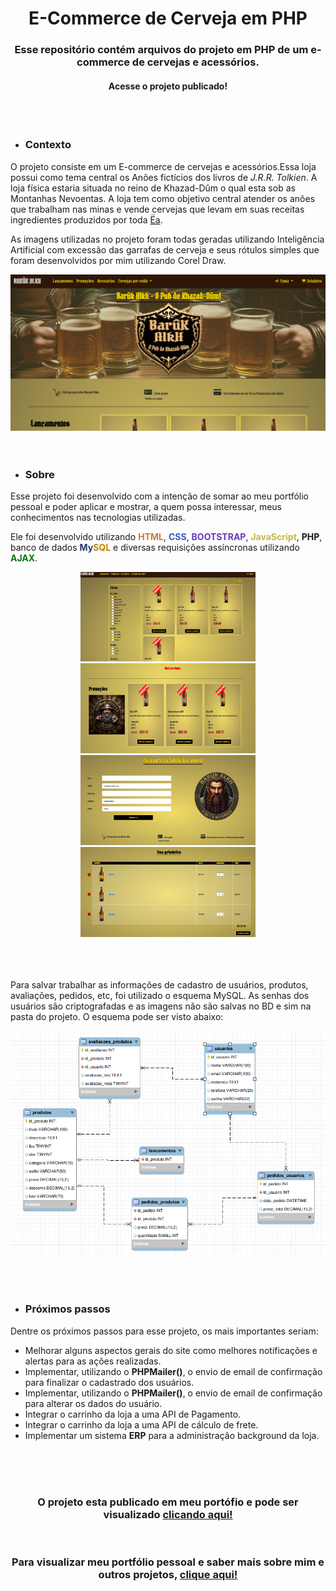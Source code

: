 <div align="center"> <h1> E-Commerce de Cerveja em PHP </h1> </div>

<div align="center"> <h3> Esse repositório contém arquivos do projeto em PHP de um e-commerce de cervejas e acessórios. </h3> </div>

<div align="center"> <h4><a>Acesse o projeto publicado!</a></h4> </div>

<br>
<br>
<ul>
  <li><h3>Contexto</h3></li>
 </ul>
<p>
    O projeto consiste em um E-commerce de cervejas e acessórios.Essa loja possui como tema central
    os Anões fictícios dos livros de <i>J.R.R. Tolkien</i>. A loja física estaria situada no reino de Khazad-Dûm o qual esta sob as Montanhas Nevoentas. A loja tem como objetivo central atender os anões que trabalham nas minas e vende cervejas que levam em suas receitas ingredientes produzidos por toda <a href="https://terramedia.fandom.com/wiki/E%C3%A4">Ëa</a>.
</p>
<p>
    As imagens utilizadas no projeto foram todas geradas utilizando Inteligência Artificial com excessão das garrafas de cerveja e seus rótulos simples que foram desenvolvidos por mim utilizando Corel Draw.
</p>

<div align="center"> <img src="assets/img/baruk_alkh_img.png" width="720px"> </div>

<br>
<br>

<ul>
  <li><h3>Sobre</h3></li>
</ul>
<p>
    Esse projeto foi desenvolvido com a intenção de somar ao meu portfólio pessoal e poder aplicar e mostrar, a quem possa interessar, meus conhecimentos nas tecnologias utilizadas.  
</p>
<p>
    Ele foi desenvolvido utilizando <strong style="color:rgb(204, 123, 48);" >HTML</strong>, <strong style="color:rgb(56, 87, 189);">CSS</strong>, <strong style="color:rgb(107, 56, 189);">BOOTSTRAP</strong>, <strong style="color:rgb(199, 185, 62);">JavaScript</strong>, <strong>PHP</strong>, banco de dados <strong style="color:rgb(39, 55, 109);">My</strong><strong style="color:rgb(189, 132, 8);">SQL</strong> e diversas requisições assíncronas utilizando <strong style="color:rgb(8, 119, 14);">AJAX</strong>.
</p>

<div align="center"> <img src="assets/img/baruk_alkh_produtos.png" width="280px">  <img src="assets/img/baruk_alkh_promocoes.png " width="280px" height="144px"> </div>
<div align="center"> <img src="assets/img/baruk_alkh_cadastro.png" width="280px" height="144px">  <img src="assets/img/baruk_alkh_carrinho.png " width="280px" height="144px"> </div>

<br>
<br>
<br>

<p>
    Para salvar trabalhar as informações de cadastro de usuários, produtos, avaliações, pedidos, etc, foi utilizado o esquema MySQL. As senhas dos usuários são criptografadas e as imagens não são salvas no BD e sim na pasta do projeto.
    O esquema pode ser visto abaixo:
</p>
<div align="center"> <img src="assets/img/bd_img.png" width="900px"> </div>

<br>
<br>
<br>

<ul>
  <li><h3>Próximos passos</h3></li>
</ul>
<p> 
    Dentre os próximos passos para esse projeto, os mais importantes seriam:
    <ul>
        <li>
            Melhorar alguns aspectos gerais do site como melhores notificações e alertas para as ações realizadas.
        </li>
        <li>
            Implementar, utilizando o <b>PHPMailer()</b>, o envio de email de confirmação para finalizar o cadastrado dos usuários.
        </li>
        <li>
            Implementar, utilizando o <b>PHPMailer()</b>, o envio de email de confirmação para alterar os dados do usuário.
        </li>
        <li>
            Integrar o carrinho da loja a uma API de Pagamento.
        </li>
        <li>
            Integrar o carrinho da loja a uma API de cálculo de frete.
        </li>
        <li>
            Implementar um sistema <b>ERP</b> para a administração background da loja.
        </li>
    </ul>
    
</p>

<br>
<br>
<br>
<div align="center"> <h3>O projeto esta publicado em meu portófio e pode ser visualizado <a href="https://barukalkh.patrikgogola.com.br/index.php">clicando aqui!</a></h3> </div>

<br>
<div align="center"> <h3>Para visualizar meu portfólio pessoal e saber mais sobre mim e outros projetos, <a href="https://www.patrikgogola.com.br/">clique aqui!</a></h3> </div>